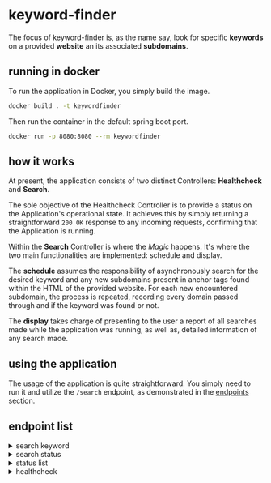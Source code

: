 # keyword-finder

The focus of keyword-finder is, as the name say, look for specific **keywords** on a provided **website** an its associated **subdomains**.

## running in docker

To run the application in Docker, you simply build the image.

```sh
docker build . -t keywordfinder
```

Then run the container in the default spring boot port.

```sh
docker run -p 8080:8080 --rm keywordfinder
```

## how it works

At present, the application consists of two distinct Controllers: **Healthcheck** and **Search**.

The sole objective of the Healthcheck Controller is to provide a status on the Application's operational state. It achieves this by simply returning a straightforward `200 OK` response to any incoming requests, confirming that the Application is running.

Within the **Search** Controller is where the _Magic_ happens. It's where the two main functionalities are implemented: schedule and display.

The **schedule** assumes the responsibility of asynchronously search for the desired keyword and any new subdomains present in anchor tags found within the HTML of the provided website. For each new encountered subdomain, the process is repeated, recording every domain passed through and if the keyword was found or not.

The **display** takes charge of presenting to the user a report of all searches made while the application was running, as well as, detailed information of any search made.

## using the application

The usage of the application is quite straightforward. You simply need to run it and utilize the `/search` endpoint, as demonstrated in the [endpoints](#endpoints) section.

## endpoint list

<details>
<summary>search keyword</summary>

### request

`baseurl` must be a valid url.
<br />
`keyword` length must be a anywhere between 4 through 32.

```http
POST /search HTTP/1.1
Host: localhost:8080
Content-Type: application/json
Body:
{
  "baseurl": "https://magic.wizards.com/en/news",
  "keyword": "arena"
}
```

### response

```http
201 CREATED
Content-Type: application/json
Body:
{
  "id": "UsgTfB70"
}
```

### response (invalid body)

```http
400 Bad Request
Content-Type: application/json
Body:
{
  "timestamp": "2023-01-01T04:44:44.302067400Z",
  "status": 400,
  "error": "Bad Request",
  "message": [
    "The baseurl must be a valid url",
    "The keyword size must be between 4 and 32"
  ],
  "path": "/search"
}
```

</details>

<details>
<summary>search status</summary>

### request

`id` must refer to an existent id.

```http
GET /search/{{id}} HTTP/1.1
Host: localhost:8080
Content-Type: application/json
```

### response

```http
200 OK
Content-Type: application/json
Body:
{
  "id": "UsgTfB70",
  "keyword": "magic",
  "baseurl": "https://magic.wizards.com/en/news",
  "status": "running",
  "looked": 1,
  "found": 2,
  "urls": [
    "https://magic.wizards.com/en/news",
    "https://magic.wizards.com/en/news/archive?author=4bUf4MDTiLi6jOKxDj3KQm"
  ]
}
```

### response (invalid id)

```http
400 Bad Request
Content-Type: application/json
Body:
{
  "timestamp": "2023-11-08T04:49:10.729+00:00",
  "status": 400,
  "error": "Bad Request",
  "message": "The ID invalid_id does not exist",
  "path": "/search/invalid_id"
}
```

</details>

<details>
<summary>status list</summary>

### request

```http
GET /search HTTP/1.1
Host: localhost:8080
Content-Type: application/json
```

### response

```http
200 OK
Content-Type: application/json
Body:
{
  "searches": [
    {
      "id": "djoLV6av",
      "keyword": "magic",
      "baseurl": "https://magic.wizards.com/en/news",
      "status": "done",
      "looked": 1,
      "found": 44
    },
    {
      "id": "594epjVV",
      "keyword": "magic",
      "baseurl": "https://magic.wizards.com/en/news",
      "status": "runnning",
      "looked": 1,
      "found": 4
    }
  ]
}
```

</details>

<details>
<summary>healthcheck</summary>

### request

```http
GET /healthcheck HTTP/1.1
Host: localhost:8080
```

### response

```http
200 OK
Body:
OK
```

</details>
